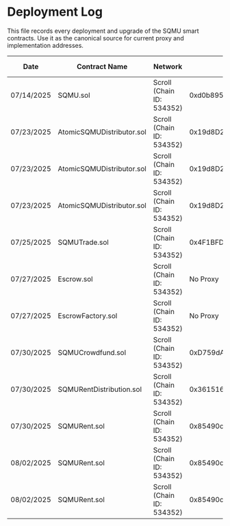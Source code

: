 # Deployment Log

This file records every deployment and upgrade of the SQMU smart contracts. Use it as the canonical source for current proxy and implementation addresses.

| Date | Contract Name | Network | Proxy Address | Implementation Address | ABI Version | URLs |
| ---- | --------------- | --------- | ------------- | ---------------------- | ----------- | ---- |
| 07/14/2025 | SQMU.sol | Scroll (Chain ID: 534352)| 0xd0b895e975f24045e43d788d42BD938b78666EC8 | 0x3e1F22083D2148c386fBf1329508D003149C5032 | Version 1 | https://scrollscan.com/address/0xd0b895e975f24045e43d788d42bd938b78666ec8 , https://scrollscan.com/address/0x3e1F22083D2148c386fBf1329508D003149C5032 |
| 07/23/2025 | AtomicSQMUDistributor.sol | Scroll (Chain ID: 534352) | 0x19d8D25DD4C85264B2AC502D66aEE113955b8A07 | 0xfFcd5195b4a6474dcb9F7b1B69BB592712e94C0a | Version 1 | https://scrollscan.com/address/0x19d8D25DD4C85264B2AC502D66aEE113955b8A07 , https://scrollscan.com/address/0xfFcd5195b4a6474dcb9F7b1B69BB592712e94C0a |
| 07/23/2025 | AtomicSQMUDistributor.sol | Scroll (Chain ID: 534352) | 0x19d8D25DD4C85264B2AC502D66aEE113955b8A07 | 0x5904b7c3f67be7cbe41582cc46b9082884d7abe5 | Version 2 | https://scrollscan.com/address/0x19d8D25DD4C85264B2AC502D66aEE113955b8A07 , https://scrollscan.com/address/0x5904b7c3f67be7cbe41582cc46b9082884d7abe5 |
| 07/23/2025 | AtomicSQMUDistributor.sol | Scroll (Chain ID: 534352) | 0x19d8D25DD4C85264B2AC502D66aEE113955b8A07 | 0x78ac6727ab888d8a2195ec53963b1f90d9f0076d | Version 3 | https://scrollscan.com/address/0x19d8D25DD4C85264B2AC502D66aEE113955b8A07 , https://scrollscan.com/address/0x78ac6727ab888d8a2195ec53963b1f90d9f0076d |
| 07/25/2025 | SQMUTrade.sol | Scroll (Chain ID: 534352) | 0x4F1BFDC7EBba77e7ec76C6AEbE81C0e84d28470B | 0x226691B391a0e092056F69CbC24a99dec63150ab | Version 1 | https://scrollscan.com/address/0x4F1BFDC7EBba77e7ec76C6AEbE81C0e84d28470B , https://scrollscan.com/address/0x226691B391a0e092056F69CbC24a99dec63150ab |
| 07/27/2025 | Escrow.sol | Scroll (Chain ID: 534352) | No Proxy| 0x21816702fE7Ceb3C6F77cFA94c0a3F829c577D06 | Version 1 | https://scrollscan.com/address/NoProxy , https://scrollscan.com/address/0x21816702fE7Ceb3C6F77cFA94c0a3F829c577D06 |
| 07/27/2025 | EscrowFactory.sol | Scroll (Chain ID: 534352) | No Proxy | 0xf326eb42ad12BB655ea8b78e77251b7b0b4191F2 | Version 1 | https://scrollscan.com/address/NoProxy , https://scrollscan.com/address/0xf326eb42ad12BB655ea8b78e77251b7b0b4191F2 |
| 07/30/2025 | SQMUCrowdfund.sol | Scroll (Chain ID: 534352) | 0xD759dA420768E62026025516655D0E33b81773cC | 0x0903B93d536b795a510f5A8ffaa152EdeD5F8Ac7 | Version 1 | https://scrollscan.com/address/0xD759dA420768E62026025516655D0E33b81773cC , https://scrollscan.com/address/0x0903B93d536b795a510f5A8ffaa152EdeD5F8Ac7|
| 07/30/2025 | SQMURentDistribution.sol | Scroll (Chain ID: 534352) | 0x361516487722cAb8eBEc5Faf2f1Fa156098a4DE6 | 0x7ddf7aC1B4c0b1787944cfdA7e42E00689939dD7 | Version 1 | https://scrollscan.com/address/0x361516487722cAb8eBEc5Faf2f1Fa156098a4DE6 , https://scrollscan.com/address/0x7ddf7aC1B4c0b1787944cfdA7e42E00689939dD7|
| 07/30/2025 | SQMURent.sol | Scroll (Chain ID: 534352) | 0x85490cC86e4fDBC2AC1e853a96bf80Bea89c0ff8 | 0xB03Baad5E943e8d292ff129d1Ee0d0a1d815D45f | Version 1 | https://scrollscan.com/address/0x85490cC86e4fDBC2AC1e853a96bf80Bea89c0ff8 , https://scrollscan.com/address/0xB03Baad5E943e8d292ff129d1Ee0d0a1d815D45f|
| 08/02/2025 | SQMURent.sol | Scroll (Chain ID: 534352) | 0x85490cC86e4fDBC2AC1e853a96bf80Bea89c0ff8 | 0x717D7724cD5556eDC8E4850e58272bFFD3edC772 | Version 2 | https://scrollscan.com/address/0x85490cC86e4fDBC2AC1e853a96bf80Bea89c0ff8 , https://scrollscan.com/address/0x717D7724cD5556eDC8E4850e58272bFFD3edC772|
| 08/02/2025 | SQMURent.sol | Scroll (Chain ID: 534352) | 0x85490cC86e4fDBC2AC1e853a96bf80Bea89c0ff8 | 0x5A7CE3799E2CB0b2672368826C607200721e6afF | Version 3 | https://scrollscan.com/address/0x85490cC86e4fDBC2AC1e853a96bf80Bea89c0ff8 , https://scrollscan.com/address/0x5A7CE3799E2CB0b2672368826C607200721e6afF|

